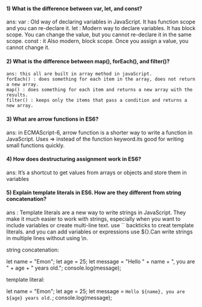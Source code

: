 #### 1) What is the difference between var, let, and const?

ans:
var : Old way of declaring variables in JavaScript. It has function scope and you can re-declare it.
let : Modern way to declare variables. It has block scope. You can change the value, but you cannot re-declare it in the same scope.
const : it Also modern, block scope. Once you assign a value, you cannot change it.

#### 2) What is the difference between map(), forEach(), and filter()?

    ans: this all are built in array method in javaScript.
    forEach() : does something for each item in the array, does not return a new array.
    map() : does something for each item and returns a new array with the results.
    filter() : keeps only the items that pass a condition and returns a new array.

#### 3) What are arrow functions in ES6?

   ans: in ECMAScript-6, arrow function is a shorter way to write a function in JavaScript.
   Uses => instead of the function keyword.its good for writing small functions quickly.

#### 4) How does destructuring assignment work in ES6?

 ans: It’s a shortcut to get values from arrays or objects and store them in variables

#### 5) Explain template literals in ES6. How are they different from string concatenation?

ans : Template literals are a new way to write strings in JavaScript. They make it much easier to work with strings, especially when you want to include variables or create multi-line text. use `` backticks to creat template literals. and you can add variables or expressions use ${}.Can write strings in multiple lines without using \n.

string concatenation:

let name = "Emon";
let age = 25;
let message = "Hello " + name + ", you are " + age + " years old.";
console.log(message);



template literal:

let name = "Emon";
let age = 25;
let message = `Hello ${name}, you are ${age} years old.`;
console.log(message);